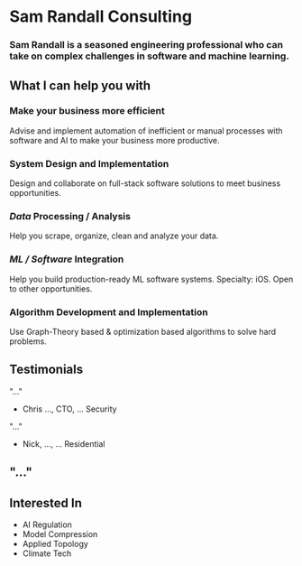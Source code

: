 # Sam Randall Consulting
### Sam Randall is a seasoned engineering professional who can take on complex challenges in software and machine learning.

## What I can help you with
### Make your business more efficient

Advise and implement automation of inefficient or manual processes with software and AI to make your business more productive.


### System Design and Implementation
Design and collaborate on full-stack software solutions to meet business opportunities.
### *Data* Processing / Analysis
Help you scrape, organize, clean and analyze your data.
### *ML / Software* Integration
Help you build production-ready ML software systems.
Specialty: iOS. Open to other opportunities.
### Algorithm Development and Implementation
Use Graph-Theory based & optimization based algorithms to solve hard problems.

## Testimonials

"..."
- Chris ..., CTO, ... Security

"..."
- Nick, ..., ... Residential

"..."
- 

## Interested In
- AI Regulation
- Model Compression
- Applied Topology
- Climate Tech




